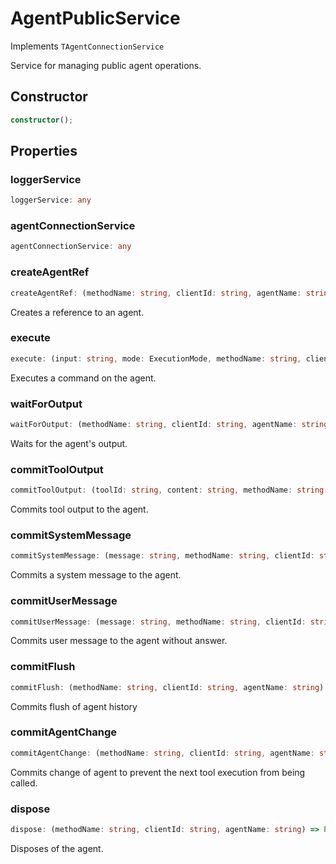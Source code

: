 # AgentPublicService

Implements `TAgentConnectionService`

Service for managing public agent operations.

## Constructor

```ts
constructor();
```

## Properties

### loggerService

```ts
loggerService: any
```

### agentConnectionService

```ts
agentConnectionService: any
```

### createAgentRef

```ts
createAgentRef: (methodName: string, clientId: string, agentName: string) => Promise<ClientAgent>
```

Creates a reference to an agent.

### execute

```ts
execute: (input: string, mode: ExecutionMode, methodName: string, clientId: string, agentName: string) => Promise<void>
```

Executes a command on the agent.

### waitForOutput

```ts
waitForOutput: (methodName: string, clientId: string, agentName: string) => Promise<string>
```

Waits for the agent's output.

### commitToolOutput

```ts
commitToolOutput: (toolId: string, content: string, methodName: string, clientId: string, agentName: string) => Promise<void>
```

Commits tool output to the agent.

### commitSystemMessage

```ts
commitSystemMessage: (message: string, methodName: string, clientId: string, agentName: string) => Promise<void>
```

Commits a system message to the agent.

### commitUserMessage

```ts
commitUserMessage: (message: string, methodName: string, clientId: string, agentName: string) => Promise<void>
```

Commits user message to the agent without answer.

### commitFlush

```ts
commitFlush: (methodName: string, clientId: string, agentName: string) => Promise<void>
```

Commits flush of agent history

### commitAgentChange

```ts
commitAgentChange: (methodName: string, clientId: string, agentName: string) => Promise<void>
```

Commits change of agent to prevent the next tool execution from being called.

### dispose

```ts
dispose: (methodName: string, clientId: string, agentName: string) => Promise<void>
```

Disposes of the agent.
